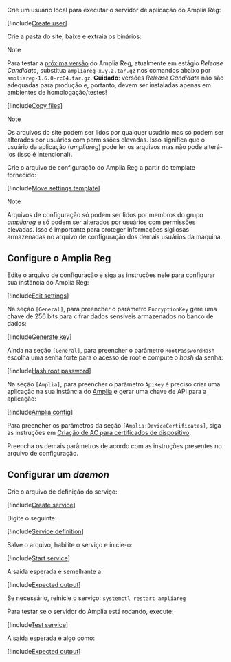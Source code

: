 ﻿Crie um usuário local para executar o servidor de aplicação do Amplia Reg:

[!include[Create user](../../../../../../includes/amplia-reg/linux/create-user.md)]

Crie a pasta do site, baixe e extraia os binários:

> [!NOTE]
> Para testar a [próxima versão](../../../changelog.md#vnext) do Amplia Reg, atualmente em estágio *Release Candidate*, substitua `ampliareg-x.y.z.tar.gz` nos comandos abaixo
> por `ampliareg-1.6.0-rc04.tar.gz`. **Cuidado**: versões *Release Candidate* não são adequadas para produção e, portanto, devem ser instaladas apenas em ambientes de
> homologação/testes!

[!include[Copy files](../../../../../../includes/amplia-reg/linux/copy-files.md)]

> [!NOTE]
> Os arquivos do site podem ser lidos por qualquer usuário mas só podem ser alterados por usuários com permissões elevadas. Isso significa que o usuário da aplicação (*ampliareg*)
> pode ler os arquivos mas não pode alterá-los (isso é intencional).

Crie o arquivo de configuração do Amplia Reg a partir do template fornecido:

[!include[Move settings template](../../../../../../includes/amplia-reg/linux/move-settings-template.md)]

> [!NOTE]
> Arquivos de configuração só podem ser lidos por membros do grupo *ampliareg* e só podem ser alterados por usuários com permissões elevadas. Isso é importante para proteger informações
> sigilosas armazenadas no arquivo de configuração dos demais usuários da máquina.

## Configure o Amplia Reg

Edite o arquivo de configuração e siga as instruções nele para configurar sua instância do Amplia Reg:

[!include[Edit settings](../../../../../../includes/amplia-reg/linux/edit-settings.md)]

Na seção `[General]`, para preencher o parâmetro `EncryptionKey` gere uma chave de 256 bits para cifrar dados sensíveis armazenados no banco de dados:

[!include[Generate key](../../../../../../includes/linux/gen-key.md)]

Ainda na seção `[General]`, para preencher o parâmetro `RootPasswordHash` escolha uma senha forte para o acesso de root e compute o *hash* da senha:

[!include[Hash root password](../../../../../../includes/amplia-reg/linux/hash-root-pass.md)]

Na seção `[Amplia]`, para preencher o parâmetro `ApiKey` é preciso criar uma aplicação na sua instância do [Amplia](../../../../amplia/index.md)
e gerar uma chave de API para a aplicação:

[!include[Amplia config](../../includes/amplia-config.md)]

Para preencher os parâmetros da seção `[Amplia:DeviceCertificates]`, siga as instruções em [Criação de AC para certificados de dispositivo](../../../../amplia/operation/create-device-ca.md).

Preencha os demais parâmetros de acordo com as instruções presentes no arquivo de configuração.

## Configurar um *daemon*

Crie o arquivo de definição do serviço:

[!include[Create service](../../../../../../includes/amplia-reg/linux/create-service.md)]

Digite o seguinte:

[!include[Service definition](../../../../../../includes/amplia-reg/linux/service-definition.md)]

Salve o arquivo, habilite o serviço e inicie-o:

[!include[Start service](../../../../../../includes/amplia-reg/linux/start-service.md)]

A saída esperada é semelhante a:

[!include[Expected output](../../../../../../includes/amplia-reg/linux/start-service-output.md)]

Se necessário, reinicie o serviço: `systemctl restart ampliareg`

Para testar se o servidor do Amplia está rodando, execute:

[!include[Test service](../../../../../../includes/amplia-reg/linux/test-service.md)]

A saída esperada é algo como:

[!include[Expected output](../../../../../../includes/amplia-reg/linux/test-service-output.md)]
